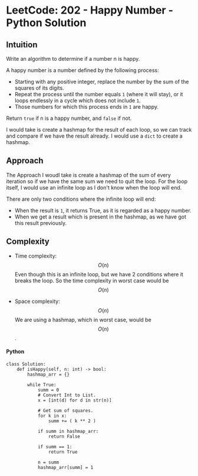 # LeetCode: 202 - Happy Number - Python Solution

## Intuition
Write an algorithm to determine if a number n is happy.

A happy number is a number defined by the following process:

 - Starting with any positive integer, replace the number by the sum of the squares of its digits.
 - Repeat the process until the number equals `1` (where it will stay), or it loops endlessly in a cycle which does not include `1`.
 - Those numbers for which this process ends in `1` are happy.

Return `true` if n is a happy number, and `false` if not.

I would take is create a hashmap for the result of each loop, so we can track and compare if we have the result already. I would use a `dict` to create a hashmap.

## Approach
The Approach I woudl take is create a hashmap of the sum of every iteration so if we have the same sum we need to quit the loop. For the loop itself, I would use an infinite loop as I don't know when the loop will end. 

There are only two conditions where the infinite loop will end:
 - When the result is `1`, it returns True, as it is regarded as a happy number.
 - When we get a result which is present in the hashmap, as we have got this result previously.

## Complexity
- Time complexity: $$O(n)$$
  Even though this is an infinite loop, but we have 2 conditions where it breaks the loop. So the time complexity in worst case would be $$O(n)$$

- Space complexity: $$O(n)$$
  We are using a hashmap, which in worst case, would be $$O(n)$$.

#### Python
```python3 []
class Solution:
    def isHappy(self, n: int) -> bool:
        hashmap_arr = {}

        while True:
            summ = 0
            # Convert Int to List.
            x = [int(d) for d in str(n)]

            # Get sum of squares.
            for k in x:
                summ += ( k ** 2 )

            if summ in hashmap_arr:
                return False
            
            if summ == 1:
                return True
            
            n = summ
            hashmap_arr[summ] = 1

```